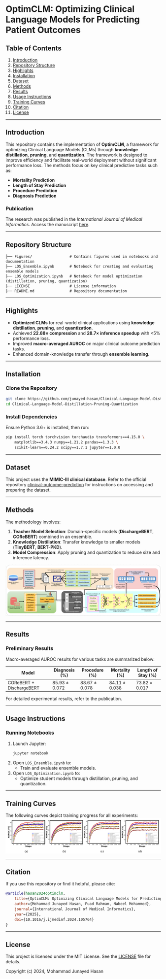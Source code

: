 # OptimCLM: Optimizing Clinical Language Models for Predicting Patient Outcomes

## Table of Contents
1. [Introduction](#introduction)
2. [Repository Structure](#repository-structure)
3. [Highlights](#highlights)
4. [Installation](#installation)
5. [Dataset](#dataset)
6. [Methods](#methods)
7. [Results](#results)
8. [Usage Instructions](#usage-instructions)
9. [Training Curves](#training-curves)
10. [Citation](#citation)
11. [License](#license)

---

## Introduction
This repository contains the implementation of **OptimCLM**, a framework for optimizing Clinical Language Models (CLMs) through **knowledge distillation**, **pruning**, and **quantization**. The framework is designed to improve efficiency and facilitate real-world deployment without significant performance loss. The methods focus on key clinical predictive tasks such as:
- **Mortality Prediction**
- **Length of Stay Prediction**
- **Procedure Prediction**
- **Diagnosis Prediction**

### Publication
The research was published in the *International Journal of Medical Informatics*. Access the manuscript [here](https://doi.org/10.1016/j.ijmedinf.2024.105764).

---

## Repository Structure
```
├── Figures/                 # Contains figures used in notebooks and documentation
├── LOS_Ensemble.ipynb       # Notebook for creating and evaluating ensemble models
├── LOS_Optimization.ipynb   # Notebook for model optimization (distillation, pruning, quantization)
├── LICENSE                  # License information
├── README.md                # Repository documentation
```

---

## Highlights
- **Optimized CLMs** for real-world clinical applications using **knowledge distillation**, **pruning**, and **quantization**.
- Achieved **22.88× compression** and **28.7× inference speedup** with <5% performance loss.
- Improved **macro-averaged AUROC** on major clinical outcome prediction tasks.
- Enhanced domain-knowledge transfer through **ensemble learning**.

---

## Installation
### Clone the Repository
```bash
git clone https://github.com/junayed-hasan/Clinical-Language-Model-Distillation-Pruning-Quantization.git
cd Clinical-Language-Model-Distillation-Pruning-Quantization
```

### Install Dependencies
Ensure Python 3.6+ is installed, then run:
```bash
pip install torch torchvision torchaudio transformers==4.15.0 \
    matplotlib==3.4.3 numpy==1.21.2 pandas==1.3.3 \
    scikit-learn==0.24.2 scipy==1.7.1 jupyter==1.0.0
```

---

## Dataset
This project uses the **MIMIC-III clinical database**. Refer to the official repository [clinical-outcome-prediction](https://github.com/bvanaken/clinical-outcome-prediction) for instructions on accessing and preparing the dataset.

---

## Methods
The methodology involves:
1. **Teacher Model Selection**: Domain-specific models (**DischargeBERT**, **COReBERT**) combined in an ensemble.
2. **Knowledge Distillation**: Transfer knowledge to smaller models (**TinyBERT**, **BERT-PKD**).
3. **Model Compression**: Apply pruning and quantization to reduce size and inference latency.

![OptimCLM Framework Architecture](Figures/archi.png)

---

## Results
### Preliminary Results
Macro-averaged AUROC results for various tasks are summarized below:

| Model                | Diagnosis (%) | Procedure (%) | Mortality (%) | Length of Stay (%) |
|----------------------|---------------|---------------|---------------|--------------------|
| COReBERT + DischargeBERT | 85.93 ± 0.072 | 88.67 ± 0.078 | 84.11 ± 0.038 | 73.82 ± 0.017      |

For detailed experimental results, refer to the publication.

---

## Usage Instructions
### Running Notebooks
1. Launch Jupyter:
    ```bash
    jupyter notebook
    ```
2. Open `LOS_Ensemble.ipynb` to:
   - Train and evaluate ensemble models.
3. Open `LOS_Optimization.ipynb` to:
   - Optimize student models through distillation, pruning, and quantization.

---

## Training Curves
The following curves depict training progress for all experiments:
![Training Curves](Figures/training_curves.png)

---

## Citation
If you use this repository or find it helpful, please cite:
```bibtex
@article{hasan2024optimclm,
    title={OptimCLM: Optimizing Clinical Language Models for Predicting Patient Outcomes via Knowledge Distillation, Pruning, and Quantization},
    author={Mohammad Junayed Hasan, Fuad Rahman, Nabeel Mohammed},
    journal={International Journal of Medical Informatics},
    year={2025},
    doi={10.1016/j.ijmedinf.2024.105764}
}
```

---

## License
This project is licensed under the MIT License. See the [LICENSE](LICENSE) file for details.

Copyright (c) 2024, Mohammad Junayed Hasan 
